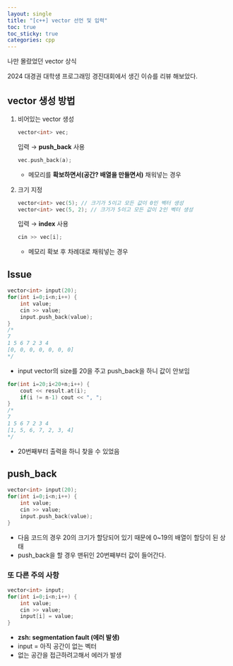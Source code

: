 ```yaml
---
layout: single
title: "[c++] vector 선언 및 입력"
toc: true
toc_sticky: true
categories: cpp
---
```


나만 몰랐었던 vector 상식

2024 대경권 대학생 프로그래밍 경진대회에서 생긴 이슈를 리뷰 해보았다.

## vector 생성 방법

1. 비어있는 vector 생성
    
    ```cpp
    vector<int> vec;
    ```
    
    입력 → **push_back** 사용
    
    ```cpp
    vec.push_back(a);
    ```
    
    - 메모리를 **확보하면서(공간? 배열을 만들면서)** 채워넣는 경우
2. 크기 지정
    
    ```cpp
    vector<int> vec(5); // 크기가 5이고 모든 값이 0인 벡터 생성
    vector<int> vec(5, 2); // 크기가 5이고 모든 값이 2인 벡터 생성
    ```
    
    입력 → **index** 사용
    
    ```cpp
    cin >> vec[i];
    ```
    
    - 메모리 확보 후 차례대로 채워넣는 경우
## Issue
    
```cpp
vector<int> input(20);
for(int i=0;i<n;i++) {
    int value;
    cin >> value;
    input.push_back(value);
}
/*
7
1 5 6 7 2 3 4
[0, 0, 0, 0, 0, 0, 0]
*/
```

- input vector의 size를 20을 주고 push_back을 하니 값이 안보임

```cpp
for(int i=20;i<20+n;i++) {
    cout << result.at(i);
    if(i != n-1) cout << ", ";
}
/*
7
1 5 6 7 2 3 4
[1, 5, 6, 7, 2, 3, 4]
*/
```

- 20번째부터 출력을 하니 찾을 수 있었음

## push_back

```cpp
vector<int> input(20);
for(int i=0;i<n;i++) {
    int value;
    cin >> value;
    input.push_back(value);
}
```

- 다음 코드의 경우 20의 크기가 할당되어 있기 때문에 0~19의 배열이 할당이 된 상태
- push_back을 할 경우 맨뒤인 20번째부터 값이 들어간다.

### 또 다른 주의 사항

```cpp
vector<int> input;
for(int i=0;i<n;i++) {
    int value;
    cin >> value;
    input[i] = value;
}
```

- **zsh: segmentation fault (에러 발생)**
- input = 아직 공간이 없는 벡터
- 없는 공간을 접근하려고해서 에러가 발생

